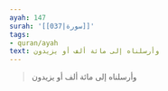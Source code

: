 ```yaml
---
ayah: 147
surah: '[[037|سورة]]'
tags:
- quran/ayah
text: وأرسلناه إلى مائة ألف أو يزيدون
---
```

> وأرسلناه إلى مائة ألف أو يزيدون
